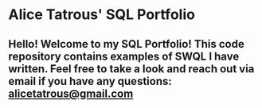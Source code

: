 # Alice Tatrous' SQL Portfolio
## Hello! Welcome to my SQL Portfolio! This code repository contains examples of SWQL I have written. Feel free to take a look and reach out via email if you have any questions: alicetatrous@gmail.com
